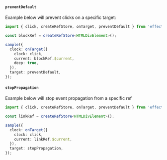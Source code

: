 #### `preventDefault`

Example below will prevent clicks on a specific target:

```ts
import { click, createRefStore, onTarget, preventDefault } from 'effector-receptor';

const blockRef = createRefStore<HTMLDivElement>();

sample({
  clock: onTarget({
    clock: click,
    current: blockRef.$current,
    deep: true,
  }),
  target: preventDefault,
});
```

#### `stopPropagation`

Example below will stop event propagation from a specific ref

```ts
import { click, createRefStore, onTarget, preventDefault } from 'effector-receptor';

const linkRef = createRefStore<HTMLDivElement>();

sample({
  clock: onTarget({
    clock: click,
    current: linkRef.$current,
  }),
  target: stopPropagation,
});
```
